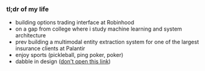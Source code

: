 ### tl;dr of my life
- building options trading interface at Robinhood
- on a gap from college where i study machine learning and system architecture
- prev building a multimodal entity extraction system for one of the largest insurance clients at Palantir
- enjoy sports (pickleball, ping poker, poker)
- dabble in design ([don't open this link](https://www.behance.net/rchtgpt))

<!--
**dotrachit/dotrachit** is a ✨ _special_ ✨ repository because its `README.md` (this file) appears on your GitHub profile.

Here are some ideas to get you started:

- 🔭 I’m currently working on ...
- 🌱 I’m currently learning ...
- 👯 I’m looking to collaborate on ...
- 🤔 I’m looking for help with ...
- 💬 Ask me about ...
- 📫 How to reach me: ...
- 😄 Pronouns: ...
- ⚡ Fun fact: ...
-->
